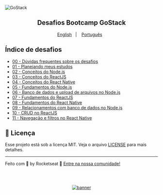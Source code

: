 <img alt="GoStack" src="https://storage.googleapis.com/golden-wind/bootcamp-gostack/header-desafios-new.png" />
<h2 align="center">
  Desafios Bootcamp GoStack
</h2>

<p align="center">
  <a href="README.en.md">English</a>&nbsp;&nbsp;&nbsp;|&nbsp;&nbsp;&nbsp;
  <a href="README.md">Português</a>&nbsp;&nbsp;&nbsp;
</p>

## Índice de desafios

- [00 - Dúvidas frequentes sobre os desafios](https://github.com/rocketseat/bootcamp-gostack-desafios/tree/master/faq-desafios)
- [01 - Planejando meus estudos](https://github.com/Rocketseat/bootcamp-gostack-desafios/tree/master/desafio-01)
- [02 - Conceitos do Node.js](https://github.com/Rocketseat/bootcamp-gostack-desafios/tree/master/desafio-conceitos-nodejs)
- [03 - Conceitos do ReactJS](https://github.com/Rocketseat/bootcamp-gostack-desafios/tree/master/desafio-conceitos-reactjs)
- [04 - Conceitos do React Native](https://github.com/Rocketseat/bootcamp-gostack-desafios/tree/master/desafio-conceitos-react-native)
- [05 - Fundamentos do Node.js](https://github.com/Rocketseat/bootcamp-gostack-desafios/tree/master/desafio-fundamentos-nodejs)
- [06 - Banco de dados e upload de arquivos no Node.js](https://github.com/Rocketseat/bootcamp-gostack-desafios/tree/master/desafio-database-upload)
- [07 - Fundamentos do ReactJS](https://github.com/Rocketseat/bootcamp-gostack-desafios/tree/master/desafio-fundamentos-reactjs)
- [08 - Fundamentos do React Native](https://github.com/Rocketseat/bootcamp-gostack-desafios/tree/master/desafio-fundamentos-react-native)
- [09 - Relacionamentos com banco de dados no Node.js](https://github.com/Rocketseat/bootcamp-gostack-desafios/tree/master/desafio-database-relations)
- [10 - CRUD no ReactJS](https://github.com/Rocketseat/bootcamp-gostack-desafios/tree/master/desafio-reactjs-crud)
- [11 - Navegação e filtros no React Native](https://github.com/Rocketseat/bootcamp-gostack-desafios/tree/master/desafio-react-native-delivery)

## :memo: Licença

Esse projeto está sob a licença MIT. Veja o arquivo [LICENSE](LICENSE) para mais detalhes.

---

Feito com 💜 by Rocketseat :wave: [Entre na nossa comunidade!](https://discordapp.com/invite/gCRAFhc)

<!--START_SECTION:footer-->

<br />
<br />

<p align="center">
  <a href="https://discord.gg/rocketseat" target="_blank">
    <img align="center" src="https://storage.googleapis.com/golden-wind/comunidade/rodape.svg" alt="banner"/>
  </a>
</p>

<!--END_SECTION:footer-->
